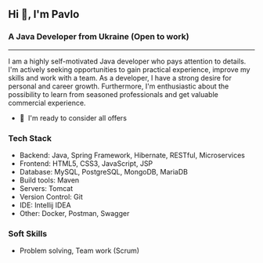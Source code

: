 <h2 align="left">Hi 👋, I'm Pavlo</h2>

<h3 align="left">A Java Developer from Ukraine (Open to work)</h3>

---------------------

I am a highly self-motivated Java developer who pays attention to
details. I'm actively seeking opportunities to gain practical experience,
improve my skills and work with a team. As a developer, I have a strong
desire for personal and career growth. Furthermore, I'm enthusiastic
about the possibility to learn from seasoned professionals and get
valuable commercial experience.

* 🤝  I'm ready to consider all offers

<h3 align="left">Tech Stack</h3>

- Backend: Java, Spring Framework, Hibernate, RESTful, Microservices
- Frontend: HTML5, CSS3, JavaScript, JSP
- Database: MySQL, PostgreSQL, MongoDB, MariaDB
- Build tools: Maven
- Servers: Tomcat
- Version Control: Git
- IDE: Intellij IDEA
- Other: Docker, Postman, Swagger

<h3 align="left">Soft Skills</h3>

- Problem solving, Team work (Scrum)
